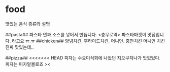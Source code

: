 # food

맛있는 음식 종류와 설명

##pasta##
파스타 면과 소스를 넣어서 만듭니다.
<충무로역>
파스타마켓이 맛집입니다. 라고요 ㅠ.ㅠ
##chicken##
양념치킨. 후라이드치킨. 어니언. 충만치킨 어니언 치킨 진짜 맛있는데..

##pizza##
<<<<<<< HEAD
피자는 수요미식회에 나왔던 지오쿠치나가 맛있었다.
피자는 피자알볼로죠 ><

